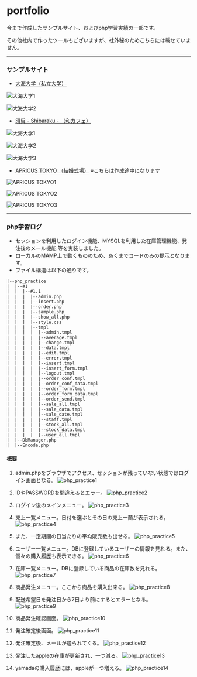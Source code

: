# portfolio

今まで作成したサンプルサイト、およびphp学習実績の一部です。

その他社内で作ったツールもございますが、社外秘のためこちらには載せていません。
***
### サンプルサイト
- [大海大学（私立大学）](http://my.internetacademy.jp/~a31607127/academy/index.html)

![大海大学1](images/academy1.png)

![大海大学2](images/academy2.png)
<br>
- [須臾 - Shibaraku - （和カフェ）](http://my.internetacademy.jp/~a31607127/wacafe/index.html)

![大海大学1](images/wacafe1.png)

![大海大学2](images/wacafe2.png)

![大海大学3](images/wacafe3.png)
<br>
- [APRICUS TOKYO （結婚式場）](http://my.internetacademy.jp/~a31607127/wedding/index.html)
※こちらは作成途中になります

![APRICUS TOKYO1](images/wedding1.png)

![APRICUS TOKYO2](images/wedding2.png)

![APRICUS TOKYO3](images/wedding3.png)
***
### php学習ログ
- セッションを利用したログイン機能、MYSQLを利用した在庫管理機能、発注後のメール機能 等を実装しました。
- ローカルのMAMP上で動くもののため、あくまでコードのみの提示となります。
- ファイル構造は以下の通りです。
```
|--php_practice
|  |--#1
|  |  |--#1.1
|  |  |  |--admin.php
|  |  |  |--insert.php
|  |  |  |--order.php
|  |  |  |--sample.php
|  |  |  |--show_all.php
|  |  |  |--style.css
|  |  |  |--tmpl
|  |  |  |  |--admin.tmpl
|  |  |  |  |--average.tmpl
|  |  |  |  |--change.tmpl
|  |  |  |  |--data.tmpl
|  |  |  |  |--edit.tmpl
|  |  |  |  |--error.tmpl
|  |  |  |  |--insert.tmpl
|  |  |  |  |--insert_form.tmpl
|  |  |  |  |--logout.tmpl
|  |  |  |  |--order_conf.tmpl
|  |  |  |  |--order_conf_data.tmpl
|  |  |  |  |--order_form.tmpl
|  |  |  |  |--order_form_data.tmpl
|  |  |  |  |--order_send.tmpl
|  |  |  |  |--sale_all.tmpl
|  |  |  |  |--sale_data.tmpl
|  |  |  |  |--sale_date.tmpl
|  |  |  |  |--staff.tmpl
|  |  |  |  |--stock_all.tmpl
|  |  |  |  |--stock_data.tmpl
|  |  |  |  |--user_all.tmpl
|  |--DbManager.php
|  |--Encode.php
```

#### 概要
1. admin.phpをブラウザでアクセス、セッションが残っていない状態ではログイン画面となる。
![php_practice1](images/php_1/php_1-01.png)

1. IDやPASSWORDを間違えるとエラー。
![php_practice2](images/php_1/php_1-02.png)

1. ログイン後のメインメニュー。
![php_practice3](images/php_1/php_1-03.png)

1. 売上一覧メニュー。日付を選ぶとその日の売上一蘭が表示される。
![php_practice4](images/php_1/php_1-04.png)

1. また、一定期間の日当たりの平均販売数も出せる。
![php_practice5](images/php_1/php_1-05.png)

1. ユーザー一覧メニュー。DBに登録しているユーザーの情報を見れる。また、個々の購入履歴も表示できる。
![php_practice6](images/php_1/php_1-06.png)

1. 在庫一覧メニュー。DBに登録している商品の在庫数を見れる。
![php_practice7](images/php_1/php_1-07.png)

1. 商品発注メニュー。ここから商品を購入出来る。
![php_practice8](images/php_1/php_1-08.png)

1. 配送希望日を発注日から7日より前にするとエラーとなる。
![php_practice9](images/php_1/php_1-09.png)

1. 商品発注確認画面。
![php_practice10](images/php_1/php_1-10.png)

1. 発注確定後画面。
![php_practice11](images/php_1/php_1-11.png)

1. 発注確定後、メールが送られてくる。
![php_practice12](images/php_1/php_1-12.png)

1. 発注したappleの在庫が更新され、一つ減る。
![php_practice13](images/php_1/php_1-13.png)

1. yamadaの購入履歴には、appleが一つ増える。
![php_practice14](images/php_1/php_1-14.png)
